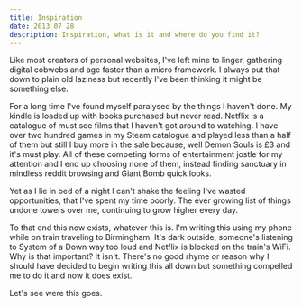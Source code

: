 ```yaml
---
title: Inspiration
date: 2013 07 28
description: Inspiration, what is it and where do you find it?
---
```


Like most creators of personal websites, I've left mine to linger, gathering digital cobwebs and age faster than a micro framework. I always put that down to plain old laziness but recently I've been thinking it might be something else.

For a long time I've found myself paralysed by the things I haven't done. My kindle is loaded up with books purchased but never read. Netflix is a catalogue of must see films that I haven't got around to watching. I have over two hundred games in my Steam catalogue and played less than a half of them but still I buy more in the sale because, well Demon Souls is £3 and it's must play. All of these competing forms of entertainment jostle for my attention and I end up choosing none of them, instead finding sanctuary in mindless reddit browsing and Giant Bomb quick looks.

Yet as I lie in bed of a night I can't shake the feeling I've wasted opportunities, that I've spent my time poorly. The ever growing list of things undone towers over me, continuing to grow higher every day.

To that end this now exists, whatever this is. I'm writing this using my phone while on train traveling to Birmingham. It's dark outside, someone's listening to System of a Down way too loud and Netflix is blocked on the train's WiFi. Why is that important? It isn't. There's no good rhyme or reason why I should have decided to begin writing this all down but something compelled me to do it and now it does exist.

Let's see were this goes.